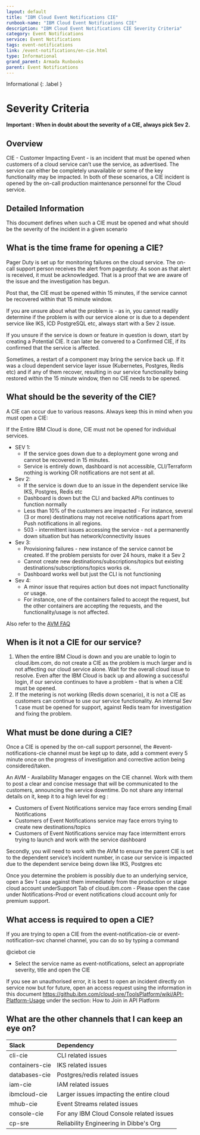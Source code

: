 ```yaml
---
layout: default
title: "IBM Cloud Event Notifications CIE"
runbook-name: "IBM Cloud Event Notifications CIE"
description: "IBM Cloud Event Notifications CIE Severity Criteria"
category: Event Notifications
service: Event Notifications
tags: event-notifications
link: /event-notifications/en-cie.html
type: Informational
grand_parent: Armada Runbooks
parent: Event Notifications
---
```


Informational
{: .label }

# Severity Criteria

<b>Important : When in doubt about the severity of a CIE, always pick Sev 2.</b>

## Overview
CIE - Customer Impacting Event - is an incident that must be opened when customers of a cloud service can’t use the service, as advertised. The service can either be completely unavailable or some of the key functionality may be impacted. In both of these scenarios, a CIE incident is opened by the on-call production maintenance personnel for the Cloud service.

## Detailed Information
This document defines when such a CIE must be opened and what should be the severity of the incident in a given scenario

## What is the time frame for opening a CIE?

Pager Duty is set up for monitoring failures on the cloud service. The on-call support person receives the alert from pagerduty. As soon as that alert is received, it must be acknowledged. That is a proof that we are aware of the issue and the investigation has begun.

Post that, the CIE must be opened within 15 minutes, if the service cannot be recovered within that 15 minute window.  

If you are unsure about what the problem is - as in, you cannot readily determine if the problem is with our service alone or is due to a dependent service like IKS, ICD PostgreSQL etc, always start with a Sev 2 issue.

If you unsure if the service is down or feature in question is down, start by creating a Potential CIE. It can later be convered to a Confirmed CIE, if its confirmed that the service is affected.

Sometimes, a restart of a component may bring the service back up. If it was a cloud dependent service layer issue (Kubernetes, Postgres, Redis etc) and if any of them recover, resulting in our service functionality being restored within the 15 minute window, then no CIE needs to be opened. 


## What should be the severity of the CIE?

A CIE can occur due to various reasons. Always keep this in mind when you must open a CIE:

If the Entire IBM Cloud is done, CIE must not be opened for individual services.
* SEV 1:
   * If the service goes down due to a deployment gone wrong and cannot be recovered in 15 minutes.
   * Service is entirely down, dashboard is not accessible, CLI/Terraform nothing is working OR notifications are not sent at all.
* Sev 2:
   * If the service is down due to an issue in the dependent service like IKS, Postgres, Redis etc
   * Dashboard is down but the CLI and backed APIs continues to function normally
   * Less than 10% of the customers are impacted - For instance, several (3 or more) destinations may not receive notifications apart from Push notifications in all regions.
   * 503 - intermittent issues accessing  the service - not a permanently down situation but has network/connectivity issues
* Sev 3:
  * Provisioning failures - new instance of the service cannot be created. If the problem persists for over 24 hours, make it a Sev 2
  * Cannot create new destinations/subscriptions/topics but existing destinations/subscriptions/topics works ok.
  * Dashboard works well but just the CLI is not functioning 
* Sev 4:
  * A minor issue that requires action but does not impact functionality or usage.
  * For instance, one of the containers failed to accept the request, but the other containers are accepting the requests, and the functionality/usage is not affected.

  
Also refer to the [AVM FAQ](https://pages.github.ibm.com/toc-avm/avm/faq/#cie-mgt-Pro-2)


## When is it not a CIE for our service?

1. When the entire IBM Cloud is down and you are unable to login to cloud.ibm.com, do not create a CIE as the problem is much larger and is not affecting our cloud service alone. Wait for the overall cloud issue to resolve. Even after the IBM Cloud is back up and allowing a successful login, if our service continues to have a problem - that is when a CIE must be opened. 
2. If the metering is not working (Redis down scenario), it is not a CIE as customers can continue to use our service functionality. An internal Sev 1 case must be opened for support, against Redis team for investigation and fixing the problem.


## What must be done during a CIE?

Once a CIE is opened by the on-call support personnel, the #event-notifications-cie channel must be kept up to date, add a comment every 5 minute once on the progress of investigation and corrective action being considered/taken.

An AVM - Availability Manager engages on the CIE channel. Work with them to post a clear and concise message that will be communicated to the customers, announcing the service downtime. Do not share any internal details on it, keep it to a high level for eg : 
* Customers of Event Notifications service may face errors sending Email Notifications
* Customers of Event Notifications service may face errors trying to create new destinations/topics
* Customers of  Event Notifications service may face intermittent errors trying to launch and work with the service dashboard

Secondly, you will need to work with the AVM to ensure the parent CIE is set to the dependent service’s incident number, in case our service is impacted due to the dependent service being down like IKS, Postgres etc

Once you determine the problem is possibly due to an underlying service, open a Sev 1 case against them immediately from the production or stage cloud account underSupport Tab of cloud.ibm.com - Please open the case under Notifications-Prod or event notifications cloud account only for premium support.

## What access is required to open a CIE?

If you are trying to open a CIE from the event-notification-cie or event-notification-svc channel channel, you can do so by typing a command 

@ciebot cie
- Select the service name as event-notifications, select an appropriate severity, title and open the CIE

If you see an unauthorised error, it is best to open an incident directly on service now but for future, open an access request using the information in this document https://github.ibm.com/cloud-sre/ToolsPlatform/wiki/API-Platform-Usage under the section: How to Join in API Platform


## What are the other channels that I can keep an eye on?

| Slack  | Dependency | 
| :--- | :--- | 
| cli-cie | CLI related issues |
| containers-cie | IKS related issues |
| databases-cie | Postgres/redis related issues |
| iam-cie | IAM related issues |
| ibmcloud-cie | Larger issues impacting the entire cloud |
| mhub-cie | Event Streams related issues |
| console-cie | For any IBM Cloud Console related issues |
| cp-sre | Reliability Engineering in Dibbe's Org |

